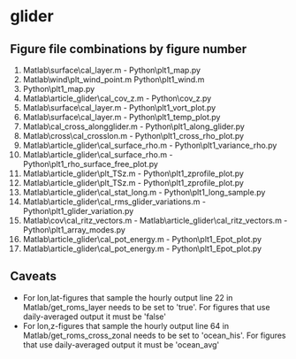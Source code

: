 # glider


## Figure file combinations by figure number

1. Matlab\surface\cal_layer.m - Python\plt1_map.py
2. Matlab\wind\plt_wind_point.m Python\plt1_wind.m
3. Python\plt1_map.py
4. Matlab\article_glider\cal_cov_z.m - Python\cov_z.py
5. Matlab\surface\cal_layer.m  - Python\plt1_vort_plot.py
6. Matlab\surface\cal_layer.m - Python\plt1_temp_plot.py
7. Matlab\cal_cross_alongglider.m - Python\plt1_along_glider.py
8. Matlab\cross\cal_crosslon.m - Python\plt1_cross_rho_plot.py
9. Matlab\article_glider\cal_surface_rho.m - Python\plt1_variance_rho.py
10. Matlab\article_glider\cal_surface_rho.m - Python\plt1_rho_surface_free_plot.py
11. Matlab\article_glider\plt_TSz.m - Python\plt1_zprofile_plot.py
12. Matlab\article_glider\plt_TSz.m - Python\plt1_zprofile_plot.py
13. Matlab\article_glider\cal_stat_long.m - Python\plt1_long_sample.py
14. Matlab\article_glider\cal_rms_glider_variations.m - Python\plt1_glider_variation.py
15. Matlab\cov\cal_ritz_vectors.m - Matlab\article_glider\cal_ritz_vectors.m - Python\plt1_array_modes.py
16. Matlab\article_glider\cal_pot_energy.m - Python\plt1_Epot_plot.py
17. Matlab\article_glider\cal_pot_energy.m - Python\plt1_Epot_plot.py

## Caveats

- For lon,lat-figures that sample the hourly output line 22 in Matlab/get_roms_layer needs to be set to 'true'. 
For figures that use daily-averaged output it must be 'false'
- For lon,z-figures that sample the hourly output line 64 in Matlab/get_roms_cross_zonal needs to be set to 'ocean_his'. 
For figures that use daily-averaged output it must be 'ocean_avg'
